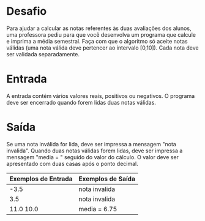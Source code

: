# Desafio
Para ajudar a calcular as notas referentes às duas avaliações dos alunos, uma professora pediu para que você desenvolva um programa que calcule e imprima a média semestral. Faça com que o algoritmo só aceite notas válidas (uma nota válida deve pertencer ao intervalo [0,10]). Cada nota deve ser validada separadamente.

# Entrada
A entrada contém vários valores reais, positivos ou negativos. O programa deve ser encerrado quando forem lidas duas notas válidas.

# Saída
Se uma nota inválida  for lida, deve ser impressa a mensagem "nota invalida".
Quando duas notas válidas forem lidas, deve ser impressa a mensagem "media = " seguido do valor do cálculo. O valor deve ser apresentado com duas casas após o ponto decimal.

Exemplos de Entrada	  | Exemplos de Saída
--------- | ------
-3.5 | nota invalida
3.5 | nota invalida
11.0 10.0 | media = 6.75 